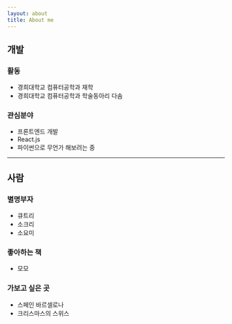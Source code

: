 ```yaml
---
layout: about
title: About me 
---
```


## 개발
### 활동
* 경희대학교 컴퓨터공학과 재학
* 경희대학교 컴퓨터공학과 학술동아리 다솜

### 관심분야
* 프론트엔드 개발
* React.js
* 파이썬으로 무언가 해보려는 중

***

## 사람
### 별명부자
* 큐트리
* 소크리
* 소요미

### 좋아하는 책
* 모모

### 가보고 싶은 곳
* 스페인 바르셀로나
* 크리스마스의 스위스
